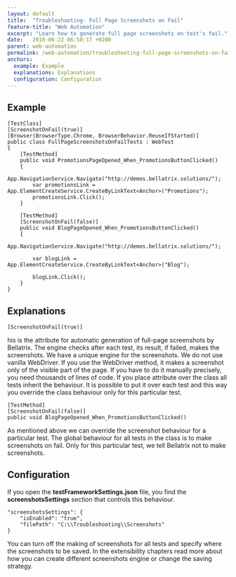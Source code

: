 ```yaml
---
layout: default
title:  "Troubleshooting- Full Page Screenshots on Fail"
feature-title: "Web Automation"
excerpt: "Learn how to generate full page screenshots on test's fail."
date:   2018-06-22 06:50:17 +0200
parent: web-automation
permalink: /web-automation/troubleshooting-full-page-screenshots-on-fail/
anchors:
  example: Example
  explanations: Explanations
  configuration: Configuration
---
```

Example
-------
```
[TestClass]
[ScreenshotOnFail(true)]
[Browser(BrowserType.Chrome, BrowserBehavior.ReuseIfStarted)]
public class FullPageScreenshotsOnFailTests : WebTest
{
    [TestMethod]
    public void PromotionsPageOpened_When_PromotionsButtonClicked()
    {
        App.NavigationService.Navigate("http://demos.bellatrix.solutions/");
        var promotionsLink = App.ElementCreateService.CreateByLinkText<Anchor>("Promotions");
        promotionsLink.Click();
    }

    [TestMethod]
    [ScreenshotOnFail(false)]
    public void BlogPageOpened_When_PromotionsButtonClicked()
    {
        App.NavigationService.Navigate("http://demos.bellatrix.solutions/");

        var blogLink = App.ElementCreateService.CreateByLinkText<Anchor>("Blog");

        blogLink.Click();
    }
}
```
Explanations
------------
```
[ScreenshotOnFail(true)]
```
his is the attribute for automatic generation of full-page screenshots by Bellatrix. The engine checks after each test, its result, if failed, makes the screenshots. We have a unique engine for the screenshots. We do not use vanilla WebDriver. If you use the WebDriver method, it makes a screenshot only of the visible part of the page. If you have to do it manually precisely, you need thousands of lines of code.
If you place attribute over the class all tests inherit the behaviour. It is possible to put it over each test and this way you override the class behaviour only for this particular test.
```
[TestMethod]
[ScreenshotOnFail(false)]
public void BlogPageOpened_When_PromotionsButtonClicked()
```
As mentioned above we can override the screenshot behaviour for a particular test. The global behaviour for all tests in the class is to make screenshots on fail. Only for this particular test, we tell Bellatrix not to make screenshots.

Configuration
-------------
If you open the **testFrameworkSettings.json** file, you find the **screenshotsSettings** section that controls this behaviour.
```
"screenshotsSettings": {
    "isEnabled": "true",
    "filePath": "C:\\Troubleshooting\\Screenshots"
}
```
You can turn off the making of screenshots for all tests and specify where the screenshots to be saved. In the extensibility chapters read more about how you can create different screenshots engine or change the saving strategy.